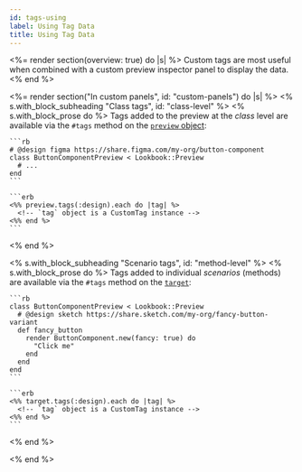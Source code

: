 ```yaml
---
id: tags-using
label: Using Tag Data 
title: Using Tag Data
---
```


<%= render section(overview: true) do |s| %>
  Custom tags are most useful when combined with a custom preview inspector panel to display the data.
<% end %>

<%= render section("In custom panels", id: "custom-panels") do |s| %>
  <% s.with_block_subheading "Class tags", id: "class-level" %>
  <% s.with_block_prose do %>
    Tags added to the preview at the _class_ level are available via the `#tags` method on the [`preview` object](<%= api_module_url "PreviewEntity" %>):

    ```rb
    # @design figma https://share.figma.com/my-org/button-component
    class ButtonComponentPreview < Lookbook::Preview
      # ...
    end
    ```

    ```erb
    <%% preview.tags(:design).each do |tag| %>
      <!-- `tag` object is a CustomTag instance -->
    <%% end %>
    ```
  <% end %>

  <% s.with_block_subheading "Scenario tags", id: "method-level" %>
  <% s.with_block_prose do %>
    Tags added to individual _scenarios_ (methods) are available via the `#tags` method on the [`target`](<%= api_module_url "RenderedScenarioEntity" %>):

    ```rb
    class ButtonComponentPreview < Lookbook::Preview
      # @design sketch https://share.sketch.com/my-org/fancy-button-variant
      def fancy_button
        render ButtonComponent.new(fancy: true) do
          "Click me"
        end
      end
    end
    ```

    ```erb
    <%% target.tags(:design).each do |tag| %>
      <!-- `tag` object is a CustomTag instance -->
    <%% end %>
    ```
  <% end %>
  
<% end %>
